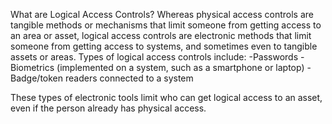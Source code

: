 What are Logical Access Controls?
Whereas physical access controls are tangible methods or mechanisms that limit someone from getting access to an area or asset, logical access controls are electronic methods that limit someone from getting access to systems, and sometimes even to tangible assets or areas. Types of logical access controls include: 
 -Passwords
 -Biometrics (implemented on a system, such as a smartphone or laptop)
 -Badge/token readers connected to a system

These types of electronic tools limit who can get logical access to an asset, even if the person already has physical access.
